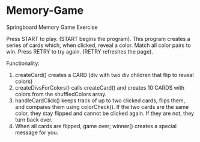 # Memory-Game
Springboard Memory Game Exercise

Press START to play.
(START begins the program).
This program creates a series of cards which, when clicked, reveal a color. 
Match all color pairs to win.
Press RETRY to try again.
(RETRY refreshes the page).

Functionality:
1. createCard() creates a CARD (div with two div children that flip to reveal colors)
2. createDivsForColors() calls createCard() and creates 10 CARDS with colors from the shuffledColors array.
3. handleCardClick() keeps track of up to two clicked cards, flips them, and compares them using colorCheck(). If the two cards are the same color, they stay flipped and cannot be clicked again. If they are not, they turn back over.
4. When all cards are flipped, game over; winner() creates a special message for you.

